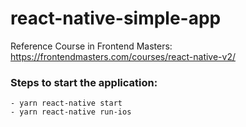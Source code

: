 # react-native-simple-app

Reference Course in Frontend Masters: https://frontendmasters.com/courses/react-native-v2/
### Steps to start the application:
    - yarn react-native start
    - yarn react-native run-ios
